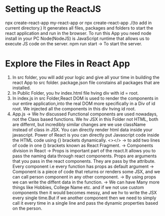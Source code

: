 # Setting up the ReactJS
npx create-react-app my-react-app or npx create-react-app ./(to add in current directory.)
It generates all files, packages and folders to start the react application and run in the browser. To run this App you need node install in your PC
Node(NodeJS) is JavaScript runtime that allows us to execute JS code on the server. 
npm run start -> To start the server.

# Explore the Files in React App
1. In src folder, you will add your logic and give all your time in building the react App to src folder. package.json file constains all packages that are installed.
2. In Public Folder, you hv index.html file hving div with id = root.
3. In index.js in src Folder,React DOM is used to render the components in our entire application,into the real DOM more specifically in a Div of id root. We injected all the components in this div hving id root.
4. App.js -> We hv discussed Functional components are used nowadays, not the Class based functions. We hv JSX in this Folder not HTML, both are differnt, but incredibly similar changes are we use className instead of class in JSX. You can directly render html data inside your javascript.
Power of React is you can directly put Javascript code inside the HTML code using {} brackets dynamically.
<></> -> to add two lines of code in one () brackets known as React Fragment.
-> Components division in React
-> Props is important part of the react.It allows you to pass the naming data through react components. Props are arguments that you pass in the react components. They are pass by the attribute. Every component i.e every function has props as default argument
-> Component is a piece of code that returns or renders some JSX, and we can call person component in any other component.
-> By using props we can write the diffent data in the function.
-> We can have Many more things like Hobbies, College Name etc. and if we not use custom components then it would becomes messy, and we hv to write the JSX every single time.But if we another component then we need to simply call it every time in a single line and pass the dynamic properties based on the person.   
